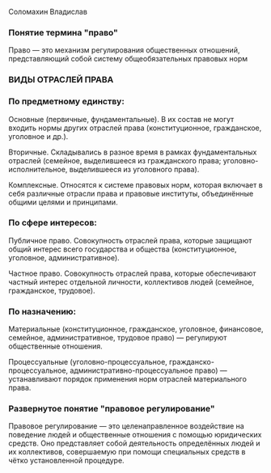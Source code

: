 Соломахин Владислав
### Понятие термина "право"

Право — это механизм регулирования общественных отношений, представляющий собой систему общеобязательных правовых норм

### ВИДЫ ОТРАСЛЕЙ ПРАВА

### По предметному единству: 

Основные (первичные, фундаментальные). В их состав не могут входить нормы других отраслей права (конституционное, гражданское, уголовное и др.). 

Вторичные. Складывались в разное время в рамках фундаментальных отраслей (семейное, выделившееся из гражданского права; уголовно-исполнительное, выделившееся из уголовного права). 

Комплексные.  Относятся к системе правовых норм, которая включает в себя различные отрасли права и правовые институты, объединённые общими целями и принципами. 

### По сфере интересов: 

Публичное право. Совокупность отраслей права, которые защищают общий интерес всего государства и общества (конституционное, уголовное, административное). 

Частное право. Совокупность отраслей права, которые обеспечивают частный интерес отдельной личности, коллективов людей (семейное, гражданское, трудовое). 

### По назначению: 

Материальные (конституционное, гражданское, уголовное, финансовое, семейное, административное, трудовое право) — регулируют общественные отношения. 

Процессуальные (уголовно-процессуальное, гражданско-процессуальное, административно-процессуальное право) — устанавливают порядок применения норм отраслей материального права. 


### Развернутое понятие "правовое регулирование"

Правовое регулирование — это целенаправленное воздействие на поведение людей и общественные отношения с помощью юридических средств. Оно представляет собой деятельность определённых людей и их коллективов, совершаемую при помощи специальных средств в чётко установленной процедуре.

